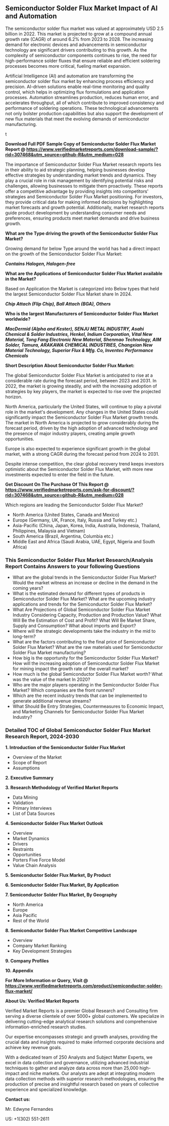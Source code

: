 <h2>Semiconductor Solder Flux Market Impact of AI and Automation</h2><p>The semiconductor solder flux market was valued at approximately USD 2.5 billion in 2022. This market is projected to grow at a compound annual growth rate (CAGR) of around 6.2% from 2023 to 2028. The increasing demand for electronic devices and advancements in semiconductor technology are significant drivers contributing to this growth. As the complexity of semiconductor components continues to rise, the need for high-performance solder fluxes that ensure reliable and efficient soldering processes becomes more critical, fueling market expansion.</p><p>Artificial Intelligence (AI) and automation are transforming the semiconductor solder flux market by enhancing process efficiency and precision. AI-driven solutions enable real-time monitoring and quality control, which helps in optimizing flux formulations and application processes. Automation streamlines production, reduces human error, and accelerates throughput, all of which contribute to improved consistency and performance of soldering operations. These technological advancements not only bolster production capabilities but also support the development of new flux materials that meet the evolving demands of semiconductor manufacturing.</p>t</p><p id="" class=""><strong>Download Full PDF Sample Copy of Semiconductor Solder Flux Market Report @ <a href="https://www.verifiedmarketreports.com/download-sample/?rid=307468&utm_source=github-R&utm_medium=028" target="_blank">https://www.verifiedmarketreports.com/download-sample/?rid=307468&utm_source=github-R&utm_medium=028</a></strong></p><p>The importance of&nbsp;Semiconductor Solder Flux Market research reports lies in their ability to aid strategic planning, helping businesses develop effective strategies by understanding market trends and dynamics. They play a crucial role in risk management by identifying potential risks and challenges, allowing businesses to mitigate them proactively. These reports offer a competitive advantage by providing insights into competitors' strategies and Semiconductor Solder Flux Market positioning. For investors, they provide critical data for making informed decisions by highlighting market forecasts and growth potential. Additionally, market research reports guide product development by understanding consumer needs and preferences, ensuring products meet market demands and drive business growth.</p><p><strong>What are the&nbsp;Type driving the growth of the Semiconductor Solder Flux Market?</strong></p><p id="" class="">Growing demand for below Type around the world has had a direct impact on the growth of the Semiconductor Solder Flux Market:</p><em><strong>Contains Halogen, Halogen-free</strong></em></p><strong>What are the&nbsp;Applications&nbsp;of Semiconductor Solder Flux Market available in the Market?</strong></p><p id="" class="">Based on Application the Market is categorized into Below types that held the largest Semiconductor Solder Flux Market share In 2024.</p><em><strong>Chip Attach (Flip Chip), Ball Attach (BGA), Others</strong></em></p><strong>Who is the largest Manufacturers of Semiconductor Solder Flux Market worldwide?</strong></p><p><em><strong>MacDermid (Alpha and Kester), SENJU METAL INDUSTRY, Asahi Chemical & Solder Industries, Henkel, Indium Corporation, Vital New Material, Tong Fang Electronic New Material, Shenmao Technology, AIM Solder, Tamura, ARAKAWA CHEMICAL INDUSTRIES, Changxian New Material Technology, Superior Flux & Mfg. Co, Inventec Performance Chemicals</strong></em></p><p id="" class=""><strong>Short Description About Semiconductor Solder Flux Market:</strong></p><p>The global Semiconductor Solder Flux Market is anticipated to rise at a considerable rate during the forecast period, between 2023 and 2031. In 2022, the market is growing steadily, and with the increasing adoption of strategies by key players, the market is expected to rise over the projected horizon.</p><p>North America, particularly the United States, will continue to play a pivotal role in the market's development. Any changes in the United States could significantly impact the Semiconductor Solder Flux Market growth trends. The market in North America is projected to grow considerably during the forecast period, driven by the high adoption of advanced technology and the presence of major industry players, creating ample growth opportunities.</p><p>Europe is also expected to experience significant growth in the global market, with a strong CAGR during the forecast period from 2024 to 2031.</p><p>Despite intense competition, the clear global recovery trend keeps investors optimistic about the Semiconductor Solder Flux Market, with more new investments expected to enter the field in the future.</p><p id="" class=""><strong>Get Discount On The Purchase Of This Report @ <a href="https://www.verifiedmarketreports.com/ask-for-discount/?rid=307468&utm_source=github-R&utm_medium=028" target="_blank">https://www.verifiedmarketreports.com/ask-for-discount/?rid=307468&utm_source=github-R&utm_medium=028</a></strong></p>Which regions are leading the Semiconductor Solder Flux Market?</p><ul><li>North America (United States, Canada and Mexico)</li><li>Europe (Germany, UK, France, Italy, Russia and Turkey etc.)</li><li>Asia-Pacific (China, Japan, Korea, India, Australia, Indonesia, Thailand, Philippines, Malaysia and Vietnam)</li><li>South America (Brazil, Argentina, Columbia etc.)</li><li>Middle East and Africa (Saudi Arabia, UAE, Egypt, Nigeria and South Africa)</li></ul><h3 id="" class="">This Semiconductor Solder Flux Market Research/Analysis Report Contains Answers to your following Questions</h3><ul><li>What are the global trends in the Semiconductor Solder Flux Market? Would the market witness an increase or decline in the demand in the coming years?</li><li>What is the estimated demand for different types of products in Semiconductor Solder Flux Market? What are the upcoming industry applications and trends for the Semiconductor Solder Flux Market?</li><li>What Are Projections of Global Semiconductor Solder Flux Market Industry Considering Capacity, Production and Production Value? What Will Be the Estimation of Cost and Profit? What Will Be Market Share, Supply and Consumption? What about imports and Export?</li><li>Where will the strategic developments take the industry in the mid to long-term?</li><li>What are the factors contributing to the final price of Semiconductor Solder Flux Market? What are the raw materials used for Semiconductor Solder Flux Market manufacturing?</li><li>How big is the opportunity for the Semiconductor Solder Flux Market? How will the increasing adoption of Semiconductor Solder Flux Market for mining impact the growth rate of the overall market?</li><li>How much is the global Semiconductor Solder Flux Market worth? What was the value of the market In 2020?</li><li>Who are the major players operating in the Semiconductor Solder Flux Market? Which companies are the front runners?</li><li>Which are the recent industry trends that can be implemented to generate additional revenue streams?</li><li>What Should Be Entry Strategies, Countermeasures to Economic Impact, and Marketing Channels for Semiconductor Solder Flux Market Industry?</li></ul><h3 id="" class="">Detailed TOC of Global Semiconductor Solder Flux Market Research Report, 2024-2030</h3><p id="" class=""><strong>1. Introduction of the Semiconductor Solder Flux Market</strong></p><ul><li>Overview of the Market</li><li>Scope of Report</li><li>Assumptions</li></ul><p id="" class=""><strong>2. Executive Summary</strong></p><p id="" class=""><strong>3. Research Methodology of Verified Market Reports</strong></p><ul><li>Data Mining</li><li>Validation</li><li>Primary Interviews</li><li>List of Data Sources</li></ul><p id="" class=""><strong>4. Semiconductor Solder Flux Market Outlook</strong></p><ul><li>Overview</li><li>Market Dynamics</li><li>Drivers</li><li>Restraints</li><li>Opportunities</li><li>Porters Five Force Model</li><li>Value Chain Analysis</li></ul><p id="" class=""><strong>5. Semiconductor Solder Flux Market, By Product</strong></p><p id="" class=""><strong>6. Semiconductor Solder Flux Market, By Application</strong></p><p id="" class=""><strong>7. Semiconductor Solder Flux Market, By Geography</strong></p><ul><li>North America</li><li>Europe</li><li>Asia Pacific</li><li>Rest of the World</li></ul><p id="" class=""><strong>8. Semiconductor Solder Flux Market Competitive Landscape</strong></p><ul><li>Overview</li><li>Company Market Ranking</li><li>Key Development Strategies</li></ul><p id="" class=""><strong>9. Company Profiles</strong></p><p id="" class=""><strong>10. Appendix</strong></p><p id="" class=""><strong>For More Information or Query, Visit @ <a href="https://www.verifiedmarketreports.com/product/semiconductor-solder-flux-market/" target="_blank">https://www.verifiedmarketreports.com/product/semiconductor-solder-flux-market/</a></strong></p><p id="" class=""><strong>About Us: Verified Market Reports</strong></p><p id="" class="">Verified Market Reports is a premier Global Research and Consulting firm serving a diverse clientele of over 5000+ global customers. We specialize in delivering cutting-edge analytical research solutions and comprehensive information-enriched research studies.</p><p id="" class="">Our expertise encompasses strategic and growth analyses, providing the crucial data and insights required to make informed corporate decisions and achieve key revenue goals.</p><p id="" class="">With a dedicated team of 250 Analysts and Subject Matter Experts, we excel in data collection and governance, utilizing advanced industrial techniques to gather and analyze data across more than 25,000 high-impact and niche markets. Our analysts are adept at integrating modern data collection methods with superior research methodologies, ensuring the production of precise and insightful research based on years of collective experience and specialized knowledge.</p><p id="" class=""><strong>Contact us:</strong></p><p id="" class="">Mr. Edwyne Fernandes</p><p id="" class="">US: +1(302) 551-2611</p>